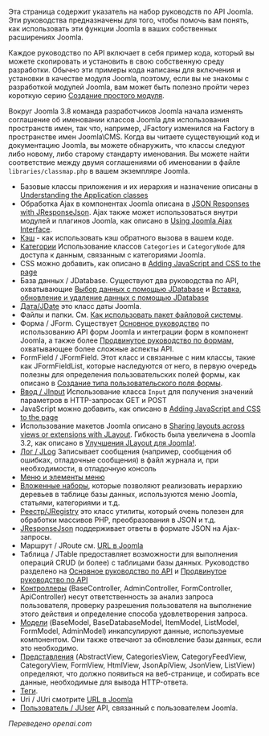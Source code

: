 <!-- Filename: API_Guides / Display title: Руководства по API -->

Эта страница содержит указатель на набор руководств по API Joomla. Эти руководства предназначены для того, чтобы помочь вам понять, как использовать эти функции Joomla в ваших собственных расширениях Joomla.

Каждое руководство по API включает в себя пример кода, который вы можете скопировать и установить в свою собственную среду разработки. Обычно эти примеры кода написаны для включения и установки в качестве модуля Joomla, поэтому, если вы не знакомы с разработкой модулей Joomla, вам может быть полезно пройти через короткую серию [Создание простого модуля](https://docs.joomla.org/Creating_a_simple_module).

Вокруг Joomla 3.8 команда разработчиков Joomla начала изменять соглашение об именовании классов Joomla для использования пространств имен, так что, например, JFactory изменился на Factory в пространстве имен Joomla\CMS. Когда вы читаете существующий код и документацию Joomla, вы можете обнаружить, что классы следуют либо новому, либо старому стандарту именования. Вы можете найти соответствие между двумя соглашениями об именовании в файле `libraries/classmap.php` в вашем экземпляре Joomla.

- Базовые классы приложения и их иерархия и назначение описаны в [Understanding the Application classes](https://docs.joomla.org/J3.x:Understanding_the_Application_classes)
- Обработка Ajax в компонентах Joomla описана в [JSON Responses with JResponseJson](https://docs.joomla.org/JSON_Responses_with_JResponseJson "JSON Responses with JResponseJson"). Ajax также может использоваться внутри модулей и плагинов Joomla, как описано в [Using Joomla Ajax Interface](https://docs.joomla.org/Using_Joomla_Ajax_Interface).
- [Кэш](https://docs.joomla.org/Cache_Basic_API_Guide) - как использовать кэш обратного вызова в вашем коде.
- [Категории](https://docs.joomla.org/Categories_and_CategoryNodes_API_Guide) Использование классов `Categories` и `CategoryNode` для доступа к данным, связанным с категориями Joomla.
- CSS можно добавить, как описано в [Adding JavaScript and CSS to the page](https://docs.joomla.org/Adding_JavaScript_and_CSS_to_the_page)
- База данных / JDatabase. Существуют два руководства по API, охватывающие [Выбор данных с помощью JDatabase](https://docs.joomla.org/Selecting_data_using_JDatabase)
  и [Вставка, обновление и удаление данных с помощью JDatabase](https://docs.joomla.org/Inserting,_Updating_and_Removing_data_using_JDatabase)
- [Дата/JDate](https://docs.joomla.org/How_to_use_JDate) это класс даты Joomla.
- Файлы и папки. См. [Как использовать пакет файловой системы](https://docs.joomla.org/How_to_use_the_filesystem_package).
- Форма / JForm. Существует [Основное руководство](https://docs.joomla.org/Basic_form_guide "Basic form guide") по использованию API форм Joomla и интеграции форм в компонент Joomla, а также более [Продвинутое руководство по формам](https://docs.joomla.org/Advanced_form_guide), охватывающее более сложные аспекты API.
- FormField / JFormField. Этот класс и связанные с ним классы, такие как JFormFieldList, которые наследуются от него, в первую очередь полезны для определения пользовательских полей формы, как описано в [Создание типа пользовательского поля формы](https://docs.joomla.org/Creating_a_custom_form_field_type).
- [Ввод / JInput](https://docs.joomla.org/Retrieving_request_data_using_JInput) Использование класса `Input` для получения значений параметров в HTTP-запросах GET и POST
- JavaScript можно добавить, как описано в [Adding JavaScript and CSS to the page](https://docs.joomla.org/Adding_JavaScript_and_CSS_to_the_page)
- Использование макетов Joomla описано в [Sharing layouts across views or extensions with JLayout](https://docs.joomla.org/J3.x:Sharing_layouts_across_views_or_extensions_with_JLayout "J3.x:Sharing layouts across views or extensions with JLayout"). Гибкость была увеличена в Joomla 3.2, как описано в [Улучшения JLayout для Joomla!](https://docs.joomla.org/J3.x:JLayout_Improvements_for_Joomla!).
- [Лог / JLog](https://docs.joomla.org/Using_JLog) Записывает сообщения (например, сообщения об ошибках, отладочные сообщения) в файл журнала и, при необходимости, в отладочную консоль
- [Меню и элементы меню](https://docs.joomla.org/Menu_and_Menuitems_API_Guide)
- [Вложенные наборы](https://docs.joomla.org/Using_nested_sets), которые позволяют реализовать иерархию деревьев в таблице базы данных, используются меню Joomla, статьями, категориями и т.д.
- [Реестр/JRegistry](https://github.com/joomla-framework/registry) это класс утилиты, который очень полезен для обработки массивов PHP, преобразования в JSON и т.д.
- [JResponseJson](https://docs.joomla.org/JSON_Responses_with_JResponseJson) поддерживает ответы в формате JSON на Ajax-запросы.
- Маршрут / JRoute см. [URL в Joomla](https://docs.joomla.org/URLs_in_Joomla)
- Таблица / JTable предоставляет возможности для выполнения операций CRUD (и более) с таблицами базы данных. Руководство разделено на [Основное руководство по API](https://docs.joomla.org/Table_Basic_API_Guide)
  и [Продвинутое руководство по API](https://docs.joomla.org/Table_Advanced_API_Guide)
- [Контроллеры](https://docs.joomla.org/Controllers) (BaseController, AdminController, FormController, ApiController) несут ответственность за анализ запроса пользователя, проверку разрешения пользователя на выполнение этого действия и определение способа удовлетворения запроса.
- [Модели](https://docs.joomla.org/Models) (BaseModel, BaseDatabaseModel, ItemModel, ListModel, FormModel, AdminModel) инкапсулируют данные, используемые компонентом. Они также отвечают за обновление базы данных, если это необходимо.
- [Представления](https://docs.joomla.org/Views) (AbstractView, CategoriesView, CategoryFeedView, CategoryView, FormView, HtmlView, JsonApiView, JsonView, ListView) определяют, что должно появиться на веб-странице, и собирать все данные, необходимые для вывода HTTP-ответа.
- [Теги](https://docs.joomla.org/Tags_API_Guide).
- Uri / JUri смотрите [URL в Joomla](https://docs.joomla.org/URLs_in_Joomla)
- [Пользователь / JUser](https://docs.joomla.org/Accessing_the_current_user_object) API, связанный с пользователем Joomla.

*Переведено openai.com*


